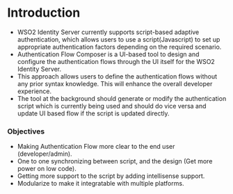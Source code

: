 # Introduction

- WSO2 Identity Server currently supports script-based adaptive authentication, which allows users to use a script(Javascript) to set up appropriate
  authentication factors depending on the required scenario.
- Authentication Flow Composer is a UI-based tool to design and configure the authentication flows through the UI itself for the WSO2 Identity Server.
- This approach allows users to define the authentication flows without any prior syntax knowledge. This will enhance the overall developer experience.
- The tool at the background should generate or modify the authentication script which is currently being used and should do vice versa and update UI
  based flow if the script is updated directly.

### Objectives
- Making Authentication Flow more clear to the end user (developer/admin).
- One to one synchronizing between script, and the design (Get more power on low code).
- Getting more support to the script by adding intellisense support.
- Modularize to make it integratable with multiple platforms.
